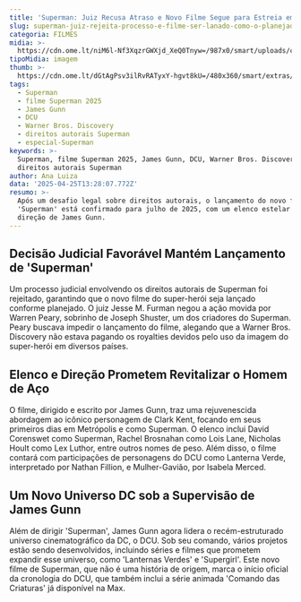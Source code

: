```yaml
---
title: 'Superman: Juiz Recusa Atraso e Novo Filme Segue para Estreia em 2025'
slug: superman-juiz-rejeita-processo-e-filme-ser-lanado-como-o-planejado
categoria: FILMES
midia: >-
  https://cdn.ome.lt/niM6l-Nf3XqzrGWXjd_XeQ0Tnyw=/987x0/smart/uploads/conteudo/fotos/OMELETE_CAPA_-_2025-04-25T101302.520.png
tipoMidia: imagem
thumb: >-
  https://cdn.ome.lt/dGtAgPsv3ilRvRATyxY-hgvt8kU=/480x360/smart/extras/conteudos/omelete_THUMB_-_2025-04-25T101247.720.png
tags:
  - Superman
  - filme Superman 2025
  - James Gunn
  - DCU
  - Warner Bros. Discovery
  - direitos autorais Superman
  - especial-Superman
keywords: >-
  Superman, filme Superman 2025, James Gunn, DCU, Warner Bros. Discovery,
  direitos autorais Superman
author: Ana Luiza
data: '2025-04-25T13:28:07.772Z'
resumo: >-
  Após um desafio legal sobre direitos autorais, o lançamento do novo filme
  'Superman' está confirmado para julho de 2025, com um elenco estelar e a
  direção de James Gunn.
---
```


## Decisão Judicial Favorável Mantém Lançamento de 'Superman'

Um processo judicial envolvendo os direitos autorais de Superman foi rejeitado, garantindo que o novo filme do super-herói seja lançado conforme planejado. O juiz Jesse M. Furman negou a ação movida por Warren Peary, sobrinho de Joseph Shuster, um dos criadores do Superman. Peary buscava impedir o lançamento do filme, alegando que a Warner Bros. Discovery não estava pagando os royalties devidos pelo uso da imagem do super-herói em diversos países.

## Elenco e Direção Prometem Revitalizar o Homem de Aço

O filme, dirigido e escrito por James Gunn, traz uma rejuvenescida abordagem ao icônico personagem de Clark Kent, focando em seus primeiros dias em Metrópolis e como Superman. O elenco inclui David Corenswet como Superman, Rachel Brosnahan como Lois Lane, Nicholas Hoult como Lex Luthor, entre outros nomes de peso. Além disso, o filme contará com participações de personagens do DCU como Lanterna Verde, interpretado por Nathan Fillion, e Mulher-Gavião, por Isabela Merced.

## Um Novo Universo DC sob a Supervisão de James Gunn

Além de dirigir 'Superman', James Gunn agora lidera o recém-estruturado universo cinematográfico da DC, o DCU. Sob seu comando, vários projetos estão sendo desenvolvidos, incluindo séries e filmes que prometem expandir esse universo, como 'Lanternas Verdes' e 'Supergirl'. Este novo filme de Superman, que não é uma história de origem, marca o início oficial da cronologia do DCU, que também inclui a série animada 'Comando das Criaturas' já disponível na Max.
